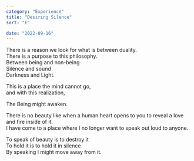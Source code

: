 ```yaml
---
category: "Experience" 
title: "Desiring Silence"
sort: "E" 

date: "2022-09-16"
---
```


There is a reason we look for what is between duality.  
There is a purpose to this philosophy.  
Between being and non-being  
Silence and sound  
Darkness and Light.  

This is a place the mind cannot go,  
and with this realization,  

The Being might awaken.

There is no beauty like when a human heart opens to you to reveal a love and fire inside of it.  
I have come to a place where I no longer want to speak out loud to anyone.  

To speak of beauty is to destroy it   
To hold it is to hold it in silence   
By speaking I might move away from it.  